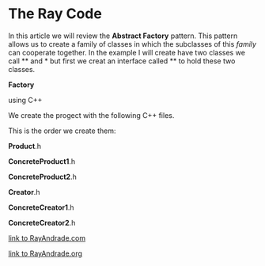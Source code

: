 # The Ray Code #
In this article we will review the **Abstract Factory** pattern.
This pattern allows us to create a family of classes in which
the subclasses of this *family* can cooperate together.
In the example I will create have two classes
we call ** and * but first we creat an interface called ** to
hold these two classes.


**Factory**

using C++

We create the progect with the following C++ files. 

This is the order we create them:

**Product**.h

**ConcreteProduct1**.h

**ConcreteProduct2**.h

**Creator**.h

**ConcreteCreator1**.h

**ConcreteCreator2**.h



[link to RayAndrade.com](http://RayAndrade.com)

[link to RayAndrade.org](http://RayAndrade.org)
